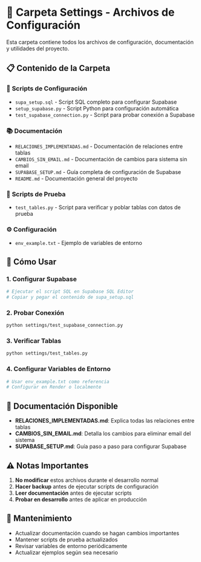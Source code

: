# 📁 Carpeta Settings - Archivos de Configuración

Esta carpeta contiene todos los archivos de configuración, documentación y utilidades del proyecto.

## 📋 **Contenido de la Carpeta**

### 🔧 **Scripts de Configuración**
- `supa_setup.sql` - Script SQL completo para configurar Supabase
- `setup_supabase.py` - Script Python para configuración automática
- `test_supabase_connection.py` - Script para probar conexión a Supabase

### 📚 **Documentación**
- `RELACIONES_IMPLEMENTADAS.md` - Documentación de relaciones entre tablas
- `CAMBIOS_SIN_EMAIL.md` - Documentación de cambios para sistema sin email
- `SUPABASE_SETUP.md` - Guía completa de configuración de Supabase
- `README.md` - Documentación general del proyecto

### 🧪 **Scripts de Prueba**
- `test_tables.py` - Script para verificar y poblar tablas con datos de prueba

### ⚙️ **Configuración**
- `env_example.txt` - Ejemplo de variables de entorno

## 🚀 **Cómo Usar**

### **1. Configurar Supabase**
```bash
# Ejecutar el script SQL en Supabase SQL Editor
# Copiar y pegar el contenido de supa_setup.sql
```

### **2. Probar Conexión**
```bash
python settings/test_supabase_connection.py
```

### **3. Verificar Tablas**
```bash
python settings/test_tables.py
```

### **4. Configurar Variables de Entorno**
```bash
# Usar env_example.txt como referencia
# Configurar en Render o localmente
```

## 📖 **Documentación Disponible**

- **RELACIONES_IMPLEMENTADAS.md**: Explica todas las relaciones entre tablas
- **CAMBIOS_SIN_EMAIL.md**: Detalla los cambios para eliminar email del sistema
- **SUPABASE_SETUP.md**: Guía paso a paso para configurar Supabase

## ⚠️ **Notas Importantes**

1. **No modificar** estos archivos durante el desarrollo normal
2. **Hacer backup** antes de ejecutar scripts de configuración
3. **Leer documentación** antes de ejecutar scripts
4. **Probar en desarrollo** antes de aplicar en producción

## 🔄 **Mantenimiento**

- Actualizar documentación cuando se hagan cambios importantes
- Mantener scripts de prueba actualizados
- Revisar variables de entorno periódicamente
- Actualizar ejemplos según sea necesario 